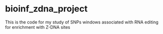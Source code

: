 # bioinf_zdna_project
This is the code for my study of SNPs windows associated with RNA editing for enrichment with Z-DNA sites
